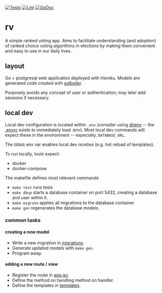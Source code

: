 [![Tests](https://github.com/jwilner/rv/workflows/tests/badge.svg)](https://github.com/jwilner/rv/actions?query=workflow%3Atests+branch%3Amain)
[![Lint](https://github.com/jwilner/rv/workflows/lint/badge.svg)](https://github.com/jwilner/rv/actions?query=workflow%3Alint+branch%3Amain)
[![GoDoc](https://godoc.org/github.com/jwilner/rv?status.svg)](https://godoc.org/github.com/jwilner/rv)

# rv

A simple ranked voting app. Aims to facilitate understanding (and adoption) of ranked choice voting algorithms in elections by making them convenient and easy to use in our daily lives.

## layout

Go + postgresql web application deployed with Heroku. Models are generated code created with [sqlboiler](https://github.com/volatiletech/sqlboiler).

Purposely avoids any concept of user or authentication; may later add sessions if necessary.

## local dev

Local dev configuration is located within `.env` (consider using [direnv](https://direnv.net/) -- the [.envrc](.envrc) exists to immediately load .env). Most local dev commands will expect these in the environment -- especially, `DATABASE_URL`.

The `DEBUG` env var enables local dev niceties (e.g. hot reload of templates).

To run locally, tools expect:

- docker
- docker-compose

The makefile defines most relevant commands

- `make test` runs tests
- `make dbup` starts a database container on port 5432, creating a database and user within it.
- `make migrate` applies all migrations to the database container
- `make gen` regenerates the database models.

### common tasks

#### creating a new model

- Write a new migration in [migrations](migrations).
- Generate updated models with `make gen`.
- Program away.

#### adding a new route / view

- Register the route in [app.go](app.go).
- Define the method on handling method on handler.
- Define the templates in [templates](templates).
